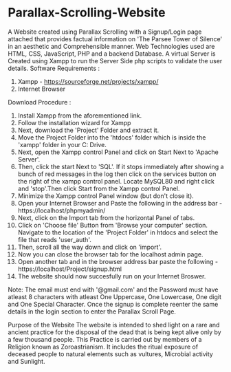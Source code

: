 # Parallax-Scrolling-Website
A Website created using Parallax Scrolling with a Signup/Login page attached that provides factual information on 'The Parsee Tower of Silence'  in an aesthetic and Comprehensible manner. Web Technologies used are HTML, CSS, JavaScript, PHP and a backend Database.
A virtual Server is Created using Xampp to run the Server Side php scripts to validate the user details.
Software Requirements :
1) Xampp - https://sourceforge.net/projects/xampp/
2) Internet Browser

Download Procedure :
1) Install Xampp from the aforementioned link.
2) Follow the installation wizard for Xampp
3) Next, download the 'Project' Folder and extract it.
4) Move the Project Folder into the 'htdocs' folder which is inside the 'xampp' folder in your C: Drive.
5) Next, open the Xampp control Panel and click on Start Next to 'Apache Server'.
6) Then, click the start Next to 'SQL'. If it stops immediately after showing a bunch of red messages in the log then click on the services button on the right of the xampp control panel. Locate MySQL80 and right click and 'stop'.Then click Start from the Xampp control Panel.
7) Minimize the Xampp control Panel window (but don't close it).
8) Open your Internet Browser and Paste the following in the address bar - https://localhost/phpmyadmin/
9) Next, click on the Import tab from the horizontal Panel of tabs.
10) Click on 'Choose file' Button from 'Browse your computer' section. Navigate to the location of the 'Project Folder' in htdocs and select the file that reads 'user_auth'.
11) Then, scroll all the way down and click on 'import'.
12) Now you can close the browser tab for the localhost admin page.
13) Open another tab and in the browser address bar paste the following - https://localhost/Project/signup.html
14) The website should now succesfully run on your Internet Broswer.

Note: The email must end with '@gmail.com' and the Password must have atleast 8 characters with atleast One Uppercase, One Lowercase, One digit and One Special Character.
Once the signup is complete reenter the same details in the login section to enter the Parallax Scroll Page.

Purpose of the Website
The website is intended to shed light on a rare and ancient practice for the disposal of the dead that is being kept alive only by a few thousand people.
This Practice is carried out by members of a Religion known as Zoroastrianism. It includes the ritual exposure of deceased people to natural elements such as vultures, Microbial activity and Sunlight.
